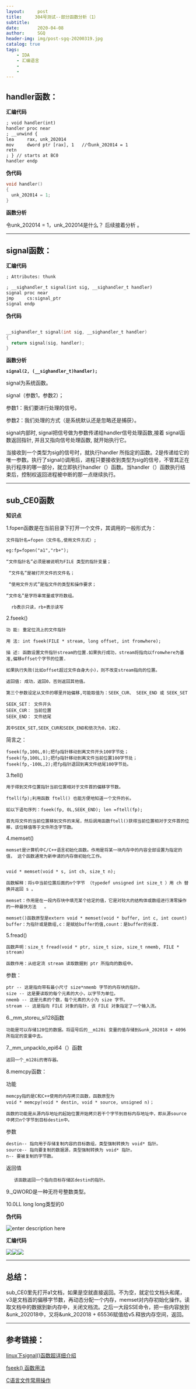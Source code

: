 ```yaml
---
layout:     post
title:     304号测试--部分函数分析（1）
subtitle:   
date:       2020-04-08
author:     SGQ
header-img: img/post-sgq-20200319.jpg
catalog: true
tags:
    - IDA
    - 汇编语言
    - 
    - 
---
```




## handler函数：


**汇编代码**

```xml
; void handler(int)
handler proc near
; __unwind {
lea     rax, unk_202014
mov     dword ptr [rax], 1   //令unk_202014 = 1
retn
; } // starts at BC0
handler endp


```

**伪代码**
```c++
void handler()
{
  unk_202014 = 1;
}
```

**函数分析**

令unk_202014 = 1，unk_202014是什么？ 后续接着分析 。

***

## signal函数：

**汇编代码**

```xml
; Attributes: thunk

; __sighandler_t signal(int sig, __sighandler_t handler)
signal proc near
jmp     cs:signal_ptr
signal endp

```

**伪代码**

```c

__sighandler_t signal(int sig, __sighandler_t handler)
{
  return signal(sig, handler);
}

```

**函数分析**

**`signal(2, (__sighandler_t)handler);`**

signal为系统函数。

signal（参数1，参数2）；

参数1：我们要进行处理的信号。

参数2：我们处理的方式（是系统默认还是忽略还是捕获）。

signal内部时, signal把信号做为参数传递给handler信号处理函数,接着 signal函数返回指针, 并且又指向信号处理函数, 就开始执行它。

当接收到一个类型为sig的信号时，就执行handler 所指定的函数。2是传递给它的唯一参数。执行了signal()调用后，进程只要接收到类型为sig的信号，不管其正在执行程序的哪一部分，就立即执行handler（）函数。当handler（）函数执行结束后，控制权返回进程被中断的那一点继续执行。

***

## sub_CE0函数

**知识点**

1.fopen函数是在当前目录下打开一个文件，其调用的一般形式为：

    文件指针名=fopen（文件名,使用文件方式）;

    eg:fp=fopen("a1","rb+");

    “文件指针名”必须是被说明为FILE 类型的指针变量；

     “文件名”是被打开文件的文件名；

     “使用文件方式”是指文件的类型和操作要求；

    “文件名”是字符串常量或字符数组。
	
	  rb表示只读，rb+表示读写


2.fseek()
  
    功 能: 重定位流上的文件指针
	
    用 法: int fseek(FILE * stream, long offset, int fromwhere);
	
    描 述: 函数设置文件指针stream的位置.如果执行成功，stream将指向以fromwhere为基准,偏移offset个字节的位置.
	
	如果执行失败(比如offset超过文件自身大小)，则不改变stream指向的位置。
	
    返回值: 成功，返回0，否则返回其他值。
	
	第三个参数设定从文件的哪里开始偏移,可能取值为：SEEK_CUR、 SEEK_END 或 SEEK_SET
	
    SEEK_SET： 文件开头
    SEEK_CUR： 当前位置
    SEEK_END： 文件结尾
	
    其中SEEK_SET,SEEK_CUR和SEEK_END和依次为0，1和2.
	
  简言之：
  
    fseek(fp,100L,0);把fp指针移动到离文件开头100字节处；
    fseek(fp,100L,1);把fp指针移动到离文件当前位置100字节处；
    fseek(fp,-100L,2);把fp指针退回到离文件结尾100字节处。

3.ftell()
	
	用于得到文件位置指针当前位置相对于文件首的偏移字节数。
	
	ftell(fp);利用函数 ftell() 也能方便地知道一个文件的长。
	
	如以下语句序列：fseek(fp, 0L,SEEK_END); len =ftell(fp);
	
	首先将文件的当前位置移到文件的末尾，然后调用函数ftell()获得当前位置相对于文件首的位移，该位移值等于文件所含字节数。

4.memset()


    memset是计算机中C/C++语言初始化函数。作用是将某一块内存中的内容全部设置为指定的值， 这个函数通常为新申请的内存做初始化工作。


    void * memset(void * s, int ch, size_t n);
	
    函数解释：将s中当前位置后面的n个字节 （typedef unsigned int size_t ）用 ch 替换并返回 s 。
	
    memset：作用是在一段内存块中填充某个给定的值，它是对较大的结构体或数组进行清零操作的一种最快方法   。
	
    memset()函数原型是extern void * memset(void * buffer, int c, int count) buffer：为指针或是数组,c：是赋给buffer的值,count：是buffer的长度.

5.fread()
   
    函数声明：size_t fread(void * ptr, size_t size, size_t nmemb, FILE * stream) 
	
    函数作用：从给定流 stream 读取数据到 ptr 所指向的数组中。
	
参数：
	
    ptr -- 这是指向带有最小尺寸 size*nmemb 字节的内存块的指针。
    size -- 这是要读取的每个元素的大小，以字节为单位。
    nmemb -- 这是元素的个数，每个元素的大小为 size 字节。
    stream -- 这是指向 FILE 对象的指针，该 FILE 对象指定了一个输入流。
	
6._mm_storeu_si128函数

    功能是可以存储128位的数据。将逗号后的__m128i 变量的值存储到&unk_202018 + 4096所指定的变量中去。


7._mm_unpacklo_epi64（）函数

    返回一个_m128i的寄存器。

8.memcpy函数：
 
 功能
 
    memcpy指的是C和C++使用的内存拷贝函数，函数原型为
	void * memcpy(void * destin, void * source, unsigned n)；
	
	函数的功能是从源内存地址的起始位置开始拷贝若干个字节到目标内存地址中，即从源source中拷贝n个字节到目标destin中。
	
参数

    destin-- 指向用于存储复制内容的目标数组，类型强制转换为 void* 指针。
    source-- 指向要复制的数据源，类型强制转换为 void* 指针。
    n-- 要被复制的字节数。
  
返回值

       该函数返回一个指向目标存储区destin的指针。

9._QWORD是一种无符号整数类型。

10.0LL  long long类型的0

**伪代码**


![enter description here](https://s1.ax1x.com/2020/04/10/GTomS1.png)



**汇编代码**

![](https://s1.ax1x.com/2020/04/08/GhaDgO.png)![](https://s1.ax1x.com/2020/04/08/GhahPP.png)![](https://s1.ax1x.com/2020/04/08/GhdEPx.png)


***

 ## 总结：



 sub_CE0里先打开a1文档，如果是空就直接返回。不为空，就定位文档头和尾，v3是文档首的偏移字节数，再动态分配一个内存，memset对内存初始化操作。读取文档中的数据到新内存中，关闭文档流。之后一大段SSE命令，把一些内容放到&unk_202018中，又将&unk_202018 + 65536赋值给v5.释放内存空间，返回。



















***

## 参考链接：

[linux下signal()函数超详细介绍](https://blog.csdn.net/weibo1230123/article/details/81505152)

[fseek() 函数用法](https://blog.csdn.net/liupei815/article/details/80349091)

[C语言文件常用操作](https://blog.csdn.net/wenbo201/article/details/76943881?utm_source=blogxgwz5)